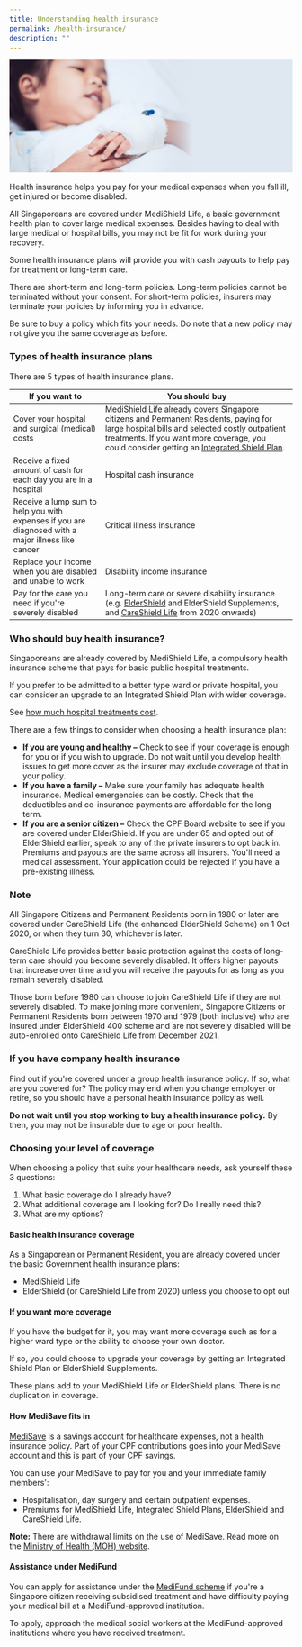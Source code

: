 ```yaml
---
title: Understanding health insurance
permalink: /health-insurance/
description: ""
---
```

![](/images/Are%20You%20Planning%20Your%20Finances/understanding-health-insurance.jfif)

Health insurance helps you pay for your medical expenses when you fall ill, get injured or become disabled. 

All Singaporeans are covered under MediShield Life, a basic government health plan to cover large medical expenses. Besides having to deal with large medical or hospital bills, you may not be fit for work during your recovery.

Some health insurance plans will provide you with cash payouts to help pay for treatment or long-term care.

There are short-term and long-term policies. Long-term policies cannot be terminated without your consent. For short-term policies, insurers may terminate your policies by informing you in advance.

Be sure to buy a policy which fits your needs. Do note that a new policy may not give you the same coverage as before.

### Types of health insurance plans

There are 5 types of health insurance plans. 

| If you want to | You should buy |
| ------ | ------ |
| Cover your hospital and surgical (medical) costs | MediShield Life already covers Singapore citizens and Permanent Residents, paying for large hospital bills and selected costly outpatient treatments. If you want more coverage, you could consider getting an [Integrated Shield Plan](https://www.moh.gov.sg/cost-financing/healthcare-schemes-subsidies/medishield-life/about-integrated-shield-plans). |
| Receive a fixed amount of cash for each day you are in a hospital | Hospital cash insurance |
| Receive a lump sum to help you with expenses if you are diagnosed with a major illness like cancer | Critical illness insurance |
| Replace your income when you are disabled and unable to work | Disability income insurance |
Pay for the care you need if you're severely disabled | Long-term care or severe disability insurance (e.g. [ElderShield](http://www.careshieldlife.gov.sg/eldershield/about-eldershield.html) and ElderShield Supplements, and [CareShield Life](http://www.careshieldlife.gov.sg/) from 2020 onwards) |

### Who should buy health insurance?

Singaporeans are already covered by MediShield Life, a compulsory health insurance scheme that pays for basic public hospital treatments.

If you prefer to be admitted to a better type ward or private hospital, you can consider an upgrade to an Integrated Shield Plan with wider coverage.

See [how much hospital treatments cost](https://www.moh.gov.sg/cost-financing/bill-estimator).

There are a few things to consider when choosing a health insurance plan:

*   **If you are young and healthy –** Check to see if your coverage is enough for you or if you wish to upgrade. Do not wait until you develop health issues to get more cover as the insurer may exclude coverage of that in your policy.
*   **If you have a family –** Make sure your family has adequate health insurance. Medical emergencies can be costly. Check that the deductibles and co-insurance payments are affordable for the long term.
*   **If you are a senior citizen –** Check the CPF Board website to see if you are covered under ElderShield. If you are under 65 and opted out of ElderShield earlier, speak to any of the private insurers to opt back in. Premiums and payouts are the same across all insurers. You'll need a medical assessment. Your application could be rejected if you have a pre-existing illness.

### Note

All Singapore Citizens and Permanent Residents born in 1980 or later are covered under CareShield Life (the enhanced ElderShield Scheme) on 1 Oct 2020, or when they turn 30, whichever is later.

CareShield Life provides better basic protection against the costs of long-term care should you become severely disabled. It offers higher payouts that increase over time and you will receive the payouts for as long as you remain severely disabled.

Those born before 1980 can choose to join CareShield Life if they are not severely disabled. To make joining more convenient, Singapore Citizens or Permanent Residents born between 1970 and 1979 (both inclusive) who are insured under ElderShield 400 scheme and are not severely disabled will be auto-enrolled onto CareShield Life from December 2021.

### If you have company health insurance

Find out if you're covered under a group health insurance policy. If so, what are you covered for? The policy may end when you change employer or retire, so you should have a personal health insurance policy as well.

**Do not wait until you stop working to buy a health insurance policy.** By then, you may not be insurable due to age or poor health.

### Choosing your level of coverage

When choosing a policy that suits your healthcare needs, ask yourself these 3 questions:

1.  What basic coverage do I already have?
2.  What additional coverage am I looking for? Do I really need this?
3.  What are my options?

#### Basic health insurance coverage

As a Singaporean or Permanent Resident, you are already covered under the basic Government health insurance plans:

*   MediShield Life
*   ElderShield (or CareShield Life from 2020) unless you choose to opt out

#### If you want more coverage

If you have the budget for it, you may want more coverage such as for a higher ward type or the ability to choose your own doctor.

If so, you could choose to upgrade your coverage by getting an Integrated Shield Plan or ElderShield Supplements.

These plans add to your MediShield Life or ElderShield plans. There is no duplication in coverage.

#### How MediSave fits in

[MediSave](https://www.cpf.gov.sg/member/healthcare-financing/using-your-medisave-savings) is a savings account for healthcare expenses, not a health insurance policy. Part of your CPF contributions goes into your MediSave account and this is part of your CPF savings.

You can use your MediSave to pay for you and your immediate family members':

*   Hospitalisation, day surgery and certain outpatient expenses.
*   Premiums for MediShield Life, Integrated Shield Plans, ElderShield and CareShield Life.

**Note:** There are withdrawal limits on the use of MediSave. Read more on the [Ministry of Health (MOH) website](https://www.moh.gov.sg/cost-financing/healthcare-schemes-subsidies/medisave).

#### Assistance under MediFund

You can apply for assistance under the [MediFund scheme](https://www.moh.gov.sg/cost-financing/healthcare-schemes-subsidies/medifund) if you're a Singapore citizen receiving subsidised treatment and have difficulty paying your medical bill at a MediFund-approved institution.

To apply, approach the medical social workers at the MediFund-approved institutions where you have received treatment.